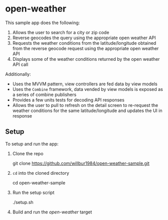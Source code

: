 # open-weather

This sample app does the following:

1. Allows the user to search for a city or zip code
1. Reverse geocodes the query using the appropriate open weather API
1. Requests the weather conditions from the latitude/longitude obtained from the reverse geocode request using the appropriate open weather API
1. Displays some of the weather conditions returned by the open weather API call

Additionally:

- Uses the MVVM pattern, view controllers are fed data by view models
- Uses the `Combine` framework, data vended by view models is exposed as a series of combine publishers
- Provides a few units tests for decoding API responses
- Allows the user to pull to refresh on the detail screen to re-request the weather conditions for the same latitude/longitude and updates the UI in response

## Setup

To setup and run the app:

1. Clone the repo

    git clone https://github.com/willbur1984/open-weather-sample.git

2. `cd` into the cloned directory

    cd open-weather-sample

3. Run the setup script

    ./setup.sh

4. Build and run the *open-weather* target